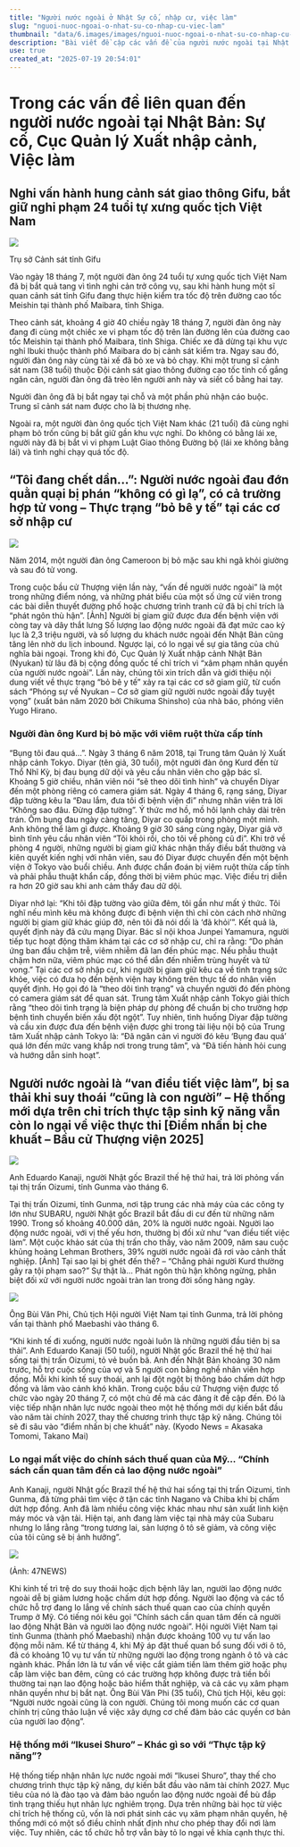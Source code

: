 ```yaml
---
title: "Người nước ngoài ở Nhật Sự cố, nhập cư, việc làm"
slug: "nguoi-nuoc-ngoai-o-nhat-su-co-nhap-cu-viec-lam"
thumbnail: "data/6.images/images/nguoi-nuoc-ngoai-o-nhat-su-co-nhap-cu-viec-lam.webp"
description: "Bài viết đề cập các vấn đề của người nước ngoài tại Nhật Bản, bao gồm vụ bắt giữ người Việt, tình trạng bỏ bê y tế tại trung tâm nhập cư và thách thức về việc làm cho lao động nước ngoài."
use: true
created_at: "2025-07-19 20:54:01"
---
```


# Trong các vấn đề liên quan đến người nước ngoài tại Nhật Bản: Sự cố, Cục Quản lý Xuất nhập cảnh, Việc làm

## Nghi vấn hành hung cảnh sát giao thông Gifu, bắt giữ nghi phạm 24 tuổi tự xưng quốc tịch Việt Nam

![](/images/20250719-00000003-gifuchan-000-1-view.webp)

Trụ sở Cảnh sát tỉnh Gifu

Vào ngày 18 tháng 7, một người đàn ông 24 tuổi tự xưng quốc tịch Việt Nam đã bị bắt quả tang vì tình nghi cản trở công vụ, sau khi hành hung một sĩ quan cảnh sát tỉnh Gifu đang thực hiện kiểm tra tốc độ trên đường cao tốc Meishin tại thành phố Maibara, tỉnh Shiga.

Theo cảnh sát, khoảng 4 giờ 40 chiều ngày 18 tháng 7, người đàn ông này đang đi cùng một chiếc xe vi phạm tốc độ trên làn đường lên của đường cao tốc Meishin tại thành phố Maibara, tỉnh Shiga. Chiếc xe đã dừng tại khu vực nghỉ Ibuki thuộc thành phố Maibara do bị cảnh sát kiểm tra. Ngay sau đó, người đàn ông này cùng tài xế đã bỏ xe và bỏ chạy. Khi một trung sĩ cảnh sát nam (38 tuổi) thuộc Đội cảnh sát giao thông đường cao tốc tỉnh cố gắng ngăn cản, người đàn ông đã trèo lên người anh này và siết cổ bằng hai tay.

Người đàn ông đã bị bắt ngay tại chỗ và một phần phủ nhận cáo buộc. Trung sĩ cảnh sát nam được cho là bị thương nhẹ.

Ngoài ra, một người đàn ông quốc tịch Việt Nam khác (21 tuổi) đã cùng nghi phạm bỏ trốn cũng bị bắt giữ gần khu vực nghỉ. Do không có bằng lái xe, người này đã bị bắt vì vi phạm Luật Giao thông Đường bộ (lái xe không bằng lái) và tình nghi chạy quá tốc độ.

## “Tôi đang chết dần…”: Người nước ngoài đau đớn quằn quại bị phán “không có gì lạ”, có cả trường hợp tử vong – Thực trạng “bỏ bê y tế” tại các cơ sở nhập cư

![](/images/20250719-00010001-bengojp-000-1-view.webp)

Năm 2014, một người đàn ông Cameroon bị bỏ mặc sau khi ngã khỏi giường và sau đó tử vong.

Trong cuộc bầu cử Thượng viện lần này, “vấn đề người nước ngoài” là một trong những điểm nóng, và những phát biểu của một số ứng cử viên trong các bài diễn thuyết đường phố hoặc chương trình tranh cử đã bị chỉ trích là “phát ngôn thù hận”.
[Ảnh] Người bị giam giữ được đưa đến bệnh viện với còng tay và dây thắt lưng
Số lượng lao động nước ngoài đã đạt mức cao kỷ lục là 2,3 triệu người, và số lượng du khách nước ngoài đến Nhật Bản cũng tăng lên nhờ du lịch inbound. Ngược lại, có lo ngại về sự gia tăng của chủ nghĩa bài ngoại.
Trong khi đó, Cục Quản lý Xuất nhập cảnh Nhật Bản (Nyukan) từ lâu đã bị cộng đồng quốc tế chỉ trích vì “xâm phạm nhân quyền của người nước ngoài”. Lần này, chúng tôi xin trích dẫn và giới thiệu nội dung viết về thực trạng “bỏ bê y tế” xảy ra tại các cơ sở giam giữ, từ cuốn sách “Phóng sự về Nyukan – Cơ sở giam giữ người nước ngoài đầy tuyệt vọng” (xuất bản năm 2020 bởi Chikuma Shinsho) của nhà báo, phóng viên Yugo Hirano.

### Người đàn ông Kurd bị bỏ mặc với viêm ruột thừa cấp tính

“Bụng tôi đau quá…”. Ngày 3 tháng 6 năm 2018, tại Trung tâm Quản lý Xuất nhập cảnh Tokyo. Diyar (tên giả, 30 tuổi), một người đàn ông Kurd đến từ Thổ Nhĩ Kỳ, bị đau bụng dữ dội và yêu cầu nhân viên cho gặp bác sĩ. Khoảng 5 giờ chiều, nhân viên nói “sẽ theo dõi tình hình” và chuyển Diyar đến một phòng riêng có camera giám sát.
Ngày 4 tháng 6, rạng sáng, Diyar đập tường kêu la “Đau lắm, đưa tôi đi bệnh viện đi” nhưng nhân viên trả lời “Không sao đâu. Đừng đập tường”. Ý thức mơ hồ, mồ hôi lạnh chảy dài trên trán. Ôm bụng đau ngày càng tăng, Diyar co quắp trong phòng một mình. Anh không thể làm gì được.
Khoảng 9 giờ 30 sáng cùng ngày, Diyar giả vờ bình tĩnh yêu cầu nhân viên “Tôi khỏi rồi, cho tôi về phòng cũ đi”. Khi trở về phòng 4 người, những người bị giam giữ khác nhận thấy điều bất thường và kiên quyết kiến nghị với nhân viên, sau đó Diyar được chuyển đến một bệnh viện ở Tokyo vào buổi chiều. Anh được chẩn đoán bị viêm ruột thừa cấp tính và phải phẫu thuật khẩn cấp, đồng thời bị viêm phúc mạc. Việc điều trị diễn ra hơn 20 giờ sau khi anh cảm thấy đau dữ dội.

Diyar nhớ lại: “Khi tôi đập tường vào giữa đêm, tôi gần như mất ý thức. Tôi nghĩ nếu mình kêu mà không được đi bệnh viện thì chỉ còn cách nhờ những người bị giam giữ khác giúp đỡ, nên tôi đã nói dối là ‘đã khỏi’”.
Kết quả là, quyết định này đã cứu mạng Diyar. Bác sĩ nội khoa Junpei Yamamura, người tiếp tục hoạt động thăm khám tại các cơ sở nhập cư, chỉ ra rằng:
“Do phản ứng ban đầu chậm trễ, viêm nhiễm đã lan đến phúc mạc. Nếu phẫu thuật chậm hơn nữa, viêm phúc mạc có thể dẫn đến nhiễm trùng huyết và tử vong.”
Tại các cơ sở nhập cư, khi người bị giam giữ kêu ca về tình trạng sức khỏe, việc có đưa họ đến bệnh viện hay không trên thực tế do nhân viên quyết định. Họ gọi đó là “theo dõi tình trạng” và chuyển người đó đến phòng có camera giám sát để quan sát. Trung tâm Xuất nhập cảnh Tokyo giải thích rằng “theo dõi tình trạng là biện pháp dự phòng để chuẩn bị cho trường hợp bệnh tình chuyển biến xấu đột ngột”.
Tuy nhiên, tình huống Diyar đập tường và cầu xin được đưa đến bệnh viện được ghi trong tài liệu nội bộ của Trung tâm Xuất nhập cảnh Tokyo là: “Đã ngăn cản vì người đó kêu ‘Bụng đau quá’ quá lớn đến mức vang khắp nơi trong trung tâm”, và “Đã tiến hành hỏi cung và hướng dẫn sinh hoạt”.

## Người nước ngoài là “van điều tiết việc làm”, bị sa thải khi suy thoái “cũng là con người” – Hệ thống mới dựa trên chỉ trích thực tập sinh kỹ năng vẫn còn lo ngại về việc thực thi [Điểm nhấn bị che khuất – Bầu cử Thượng viện 2025]

![](/images/20250719-00000001-yonnana-000-11-view.webp)

Anh Eduardo Kanaji, người Nhật gốc Brazil thế hệ thứ hai, trả lời phỏng vấn tại thị trấn Oizumi, tỉnh Gunma vào tháng 6.

Tại thị trấn Oizumi, tỉnh Gunma, nơi tập trung các nhà máy của các công ty lớn như SUBARU, người Nhật gốc Brazil bắt đầu di cư đến từ những năm 1990. Trong số khoảng 40.000 dân, 20% là người nước ngoài. Người lao động nước ngoài, với vị thế yếu hơn, thường bị đối xử như “van điều tiết việc làm”. Một cuộc khảo sát của thị trấn cho thấy, vào năm 2009, năm sau cuộc khủng hoảng Lehman Brothers, 39% người nước ngoài đã rơi vào cảnh thất nghiệp.
[Ảnh] Tại sao lại bị ghét đến thế? – “Chẳng phải người Kurd thường gây ra tội phạm sao?” Sự thật là… Phát ngôn thù hận không ngừng, phân biệt đối xử với người nước ngoài tràn lan trong đời sống hàng ngày.

![](/images/20250719-00000001-yonnana-001-11-view.webp)

Ông Bùi Văn Phi, Chủ tịch Hội người Việt Nam tại tỉnh Gunma, trả lời phỏng vấn tại thành phố Maebashi vào tháng 6.

“Khi kinh tế đi xuống, người nước ngoài luôn là những người đầu tiên bị sa thải”. Anh Eduardo Kanaji (50 tuổi), người Nhật gốc Brazil thế hệ thứ hai sống tại thị trấn Oizumi, tỏ vẻ buồn bã. Anh đến Nhật Bản khoảng 30 năm trước, hỗ trợ cuộc sống của vợ và 5 người con bằng nghề nhân viên hợp đồng. Mỗi khi kinh tế suy thoái, anh lại đột ngột bị thông báo chấm dứt hợp đồng và lâm vào cảnh khó khăn.
Trong cuộc bầu cử Thượng viện được tổ chức vào ngày 20 tháng 7, có một chủ đề mà các đảng ít đề cập đến. Đó là việc tiếp nhận nhân lực nước ngoài theo một hệ thống mới dự kiến bắt đầu vào năm tài chính 2027, thay thế chương trình thực tập kỹ năng. Chúng tôi sẽ đi sâu vào “điểm nhấn bị che khuất” này. (Kyodo News = Akasaka Tomomi, Takano Mai)

### Lo ngại mất việc do chính sách thuế quan của Mỹ… “Chính sách cần quan tâm đến cả lao động nước ngoài”

Anh Kanaji, người Nhật gốc Brazil thế hệ thứ hai sống tại thị trấn Oizumi, tỉnh Gunma, đã từng phải tìm việc ở tận các tỉnh Nagano và Chiba khi bị chấm dứt hợp đồng. Anh đã làm nhiều công việc khác nhau như sản xuất linh kiện máy móc và vận tải. Hiện tại, anh đang làm việc tại nhà máy của Subaru nhưng lo lắng rằng “trong tương lai, sản lượng ô tô sẽ giảm, và công việc của tôi cũng sẽ bị ảnh hưởng”.

![](/images/20250719-00000001-yonnana-002-11-view.webp)

(Ảnh: 47NEWS)

Khi kinh tế trì trệ do suy thoái hoặc dịch bệnh lây lan, người lao động nước ngoài dễ bị giảm lương hoặc chấm dứt hợp đồng. Người lao động và các tổ chức hỗ trợ đang lo lắng về chính sách thuế quan cao của chính quyền Trump ở Mỹ. Có tiếng nói kêu gọi “Chính sách cần quan tâm đến cả người lao động Nhật Bản và người lao động nước ngoài”.
Hội người Việt Nam tại tỉnh Gunma (thành phố Maebashi) nhận được khoảng 100 vụ tư vấn lao động mỗi năm. Kể từ tháng 4, khi Mỹ áp đặt thuế quan bổ sung đối với ô tô, đã có khoảng 10 vụ tư vấn từ những người lao động trong ngành ô tô và các ngành khác. Phần lớn là tư vấn về việc cắt giảm tiền làm thêm giờ hoặc phụ cấp làm việc ban đêm, cũng có các trường hợp không được trả tiền bồi thường tai nạn lao động hoặc bảo hiểm thất nghiệp, và cả các vụ xâm phạm nhân quyền như bị bắt nạt.
Ông Bùi Văn Phi (35 tuổi), Chủ tịch Hội, kêu gọi: “Người nước ngoài cũng là con người. Chúng tôi mong muốn các cơ quan chính trị cũng thảo luận về việc xây dựng cơ chế đảm bảo các quyền cơ bản của người lao động”.

### Hệ thống mới “Ikusei Shuro” – Khác gì so với “Thực tập kỹ năng”?

Hệ thống tiếp nhận nhân lực nước ngoài mới “Ikusei Shuro”, thay thế cho chương trình thực tập kỹ năng, dự kiến bắt đầu vào năm tài chính 2027. Mục tiêu của nó là đào tạo và đảm bảo nguồn lao động nước ngoài để bù đắp tình trạng thiếu hụt nhân lực nghiêm trọng. Dựa trên những bài học từ việc chỉ trích hệ thống cũ, vốn là nơi phát sinh các vụ xâm phạm nhân quyền, hệ thống mới có một số điều chỉnh nhất định như cho phép thay đổi nơi làm việc. Tuy nhiên, các tổ chức hỗ trợ vẫn bày tỏ lo ngại về khía cạnh thực thi.